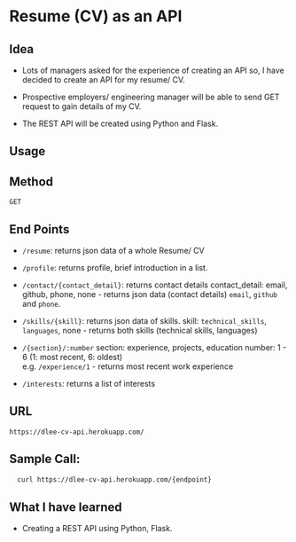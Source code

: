 # Resume (CV) as an API

## Idea
- Lots of managers asked for the experience of creating an API so, I have decided to create an API for my resume/ CV.

- Prospective employers/ engineering manager will be able to send GET request to gain details of my CV.

- The REST API will be created using Python and Flask.

## Usage

**Method**
----
 `GET`

**End Points**
----
  * `/resume`: returns json data of a whole Resume/ CV
  
  * `/profile`: returns profile, brief introduction in a list.
  
  * `/contact/{contact_detail}`: returns contact details
   contact_detail: email, github, phone, none - returns json data (contact details) `email`, `github` and `phone`.
   
  * `/skills/{skill}`: returns json data of skills. 
   skill: `technical_skills`, `languages`, none - returns both skills (technical skills, languages)
   
  * `/{section}/:number`
  section: experience, projects, education
  number: 1 - 6 (1: most recent, 6: oldest) <br/>
  e.g. `/experience/1` - returns most recent work experience
  
  * `/interests`: returns a list of interests
  
**URL**
----
 `https://dlee-cv-api.herokuapp.com/`

**Sample Call:**
----
  ```bash
    curl https://dlee-cv-api.herokuapp.com/{endpoint}
  ```

## What I have learned
* Creating a REST API using Python, Flask.
